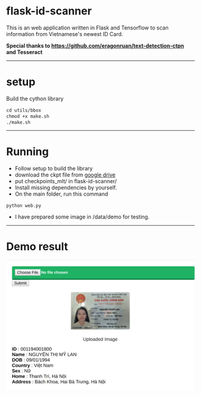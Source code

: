 # flask-id-scanner


This is an web application written in Flask and Tensorflow to scan information from Vietnamese's newest ID Card.

**Special thanks to https://github.com/eragonruan/text-detection-ctpn and Tesseract**


***
# setup
Build the cython library
```shell
cd utils/bbox
chmod +x make.sh
./make.sh
```
***
# Running
- Follow setup to build the library 
- download the ckpt file from [google drive](https://drive.google.com/file/d/1HcZuB_MHqsKhKEKpfF1pEU85CYy4OlWO/view?usp=sharing)
- put checkpoints_mlt/ in flask-id-scanner/
- Install missing dependencies by yourself.
- On the main folder, run this command

```shell
python web.py
```


- I have prepared some image in /data/demo for testing.


***
# Demo result
<img src="demo.png"/>

